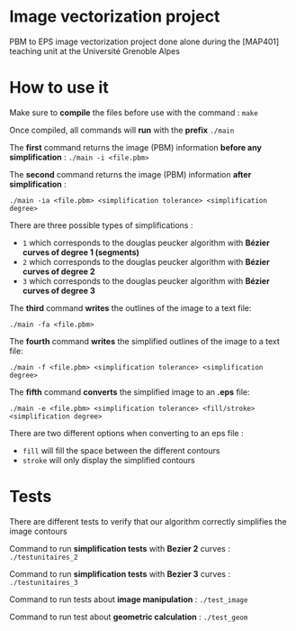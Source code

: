 # Image vectorization project
PBM to EPS image vectorization project done alone during the [MAP401] teaching unit at the Université Grenoble Alpes
 
# How to use it
Make sure to **compile** the files before use with the command  : ```make```

Once compiled, all commands will **run** with the **prefix** ```./main```

The **first** command returns the image (PBM) information **before any simplification** :
```./main -i <file.pbm>```

The **second** command returns the image (PBM) information **after simplification** :

```./main -ia <file.pbm> <simplification tolerance> <simplification degree>```

There are three possible types of simplifications :
 - ```1``` which corresponds to the douglas peucker algorithm with **Bézier curves of degree 1 (segments)**
 - ```2``` which corresponds to the douglas peucker algorithm with **Bézier curves of degree 2**
 - ```3``` which corresponds to the douglas peucker algorithm with **Bézier curves of degree 3**

The **third** command **writes** the outlines of the image to a text file:

```./main -fa <file.pbm>```

The **fourth** command **writes** the simplified outlines of the image to a text file:

```./main -f <file.pbm> <simplification tolerance> <simplification degree>```

The **fifth** command **converts** the simplified image to an **.eps** file:

```./main -e <file.pbm> <simplification tolerance> <fill/stroke> <simplification degree>```

There are two different options when converting to an eps file :
 - ```fill``` will fill the space between the different contours
 - ```stroke``` will only display the simplified contours

# Tests
There are different tests to verify that our algorithm correctly simplifies the image contours

Command to run **simplification tests** with **Bezier 2** curves : ```./testunitaires_2```

Command to run **simplification tests** with **Bezier 3** curves : ```./testunitaires_3```

Command to run tests about **image manipulation** : ```./test_image```

Command to run test about **geometric calculation** : ```./test_geom```
